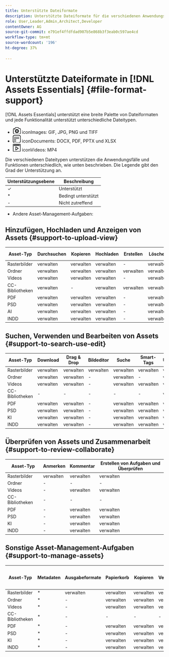 ```yaml
---
title: Unterstützte Dateiformate
description: Unterstützte Dateiformate für die verschiedenen Anwendungsfälle von [!DNL Assets Essentials]
role: User,Leader,Admin,Architect,Developer
contentOwner: AG
source-git-commit: e791ef4ffdfdad907b5e868b3f3eab0c597ae4cd
workflow-type: tm+mt
source-wordcount: '196'
ht-degree: 37%

---
```



# Unterstützte Dateiformate in [!DNL Assets Essentials] {#file-format-support}

[!DNL Assets Essentials] unterstützt eine breite Palette von Dateiformaten und jede Funktionalität unterstützt unterschiedliche Dateitypen.

* ![Bilddateityp ](assets/do-not-localize/image-icon.png) iconImages: GIF, JPG, PNG und TIFF
* ![Dokumentdateityp ](assets/do-not-localize/document-icon.png) iconDocuments: DOCX, PDF, PPTX und XLSX
* ![Videodateityp ](assets/do-not-localize/video-icon.png) iconVideos: MP4

Die verschiedenen Dateitypen unterstützen die Anwendungsfälle und Funktionen unterschiedlich, wie unten beschrieben. Die Legende gibt den Grad der Unterstützung an.

| Unterstützungsebene | Beschreibung |
|---------------|-------------------------|
| ✓ | Unterstützt |
| * | Bedingt unterstützt |
| - | Nicht zutreffend |

* Andere Asset-Management-Aufgaben:

## Hinzufügen, Hochladen und Anzeigen von Assets {#support-to-upload-view}

<!-- TBD: For AEM, AI files require the PDF option to be selected when saving the AI file.
-->

| Asset-Typ | Durchsuchen | Kopieren | Hochladen | Erstellen | Löschen | Details | Bild-Zoom | Kürzlich angesehen |
|---------------|----------|----------|----------|----------|----------|----------|------------|-----------------|
| Rasterbilder | verwalten | verwalten | verwalten | - | verwalten | verwalten | verwalten | verwalten |
| Ordner | verwalten | verwalten | verwalten | verwalten | verwalten | verwalten | - | - |
| Videos | verwalten | verwalten | verwalten | - | verwalten | * | - | verwalten |
| CC-Bibliotheken | verwalten | - | verwalten | verwalten | verwalten | verwalten | - | - |
| PDF | verwalten | verwalten | verwalten | - | verwalten | verwalten | - | verwalten |
| PSD | verwalten | verwalten | verwalten | - | verwalten | * | - | verwalten |
| AI | verwalten | verwalten | verwalten | - | verwalten | * | - | verwalten |
| INDD | verwalten | verwalten | verwalten | - | verwalten | * | - | verwalten |

## Suchen, Verwenden und Bearbeiten von Assets {#support-to-search-use-edit}

| Asset-Typ | Download | Drag &amp; Drop | Bildeditor | Suche | Smart-Tags | Umbenennen | Versionen |
|---------------|----------|---------------|--------------|----------|------------|----------|----------|
| Rasterbilder | verwalten | verwalten | verwalten | verwalten | verwalten | verwalten | verwalten |
| Ordner | verwalten | verwalten | - | verwalten | - | verwalten | - |
| Videos | verwalten | verwalten | - | verwalten | verwalten | verwalten | - |
| CC-Bibliotheken | - | - | - | - | - | verwalten | - |
| PDF | verwalten | verwalten | - | verwalten | verwalten | verwalten | - |
| PSD | verwalten | verwalten | - | verwalten | verwalten | verwalten | - |
| KI | verwalten | verwalten | - | verwalten | verwalten | verwalten | - |
| INDD | verwalten | verwalten | - | verwalten | verwalten | verwalten | - |

## Überprüfen von Assets und Zusammenarbeit {#support-to-review-collaborate}

| Asset-Typ | Anmerken | Kommentar | Erstellen von Aufgaben und Überprüfen |
|---------------|----------|----------|-------------------------|
| Rasterbilder | verwalten | verwalten | verwalten |
| Ordner | - | - | - |
| Videos | - | verwalten | verwalten |
| CC-Bibliotheken | - | - | - |
| PDF | - | verwalten | verwalten |
| PSD | - | verwalten | verwalten |
| KI | - | verwalten | verwalten |
| INDD | - | verwalten | verwalten |

## Sonstige Asset-Management-Aufgaben {#support-to-manage-assets}

| Asset-Typ | Metadaten   | Ausgabeformate | Papierkorb | Kopieren | Verschieben | [!DNL Adobe Asset Link] einchecken |
|---------------|----------|------------|----------|----------|----------|----------------------------------|
| Rasterbilder | * | verwalten | verwalten | verwalten | verwalten | verwalten |
| Ordner | * | - | verwalten | verwalten | verwalten | - |
| Videos | * | - | verwalten | verwalten | verwalten | - |
| CC-Bibliotheken | * | - | - | - | - | - |
| PDF | * | - | verwalten | verwalten | verwalten | - |
| PSD | * | - | verwalten | verwalten | verwalten | - |
| KI | * | - | verwalten | verwalten | verwalten | - |
| INDD | * | - | verwalten | verwalten | verwalten | - |

<!-- TBD: Saving template table separately.
| Asset type    | Features |
|---------------|----------|
| Raster images |          |
| Folders       |          |
| Videos        |          |
| CC Libraries  |          |
| PDF files     |          |
| PSD           |          |
| AI            |          |
| INDD          |          |

>[!MORELIKETHIS]
>
>* []()
-->
